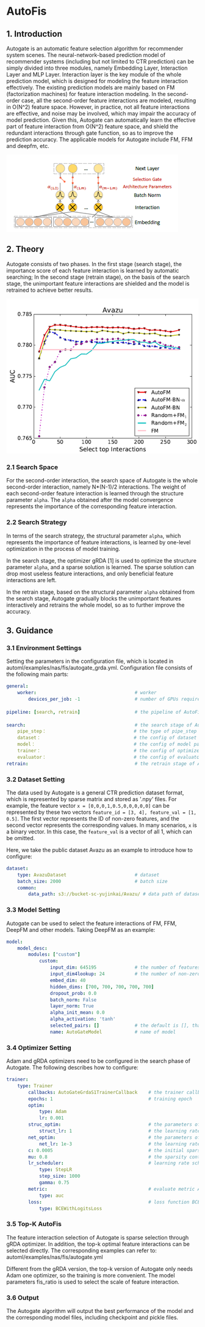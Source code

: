 # AutoFis

## 1. Introduction

Autogate is an automatic feature selection algorithm for recommender system scenes. The neural-network-based prediction model of recommender systems (including but not limited to CTR prediction) can be simply divided into three modules, namely Embedding Layer, Interaction Layer and MLP Layer. 
Interaction layer is the key module of the whole prediction model, which is designed for modeling the feature interaction effectively.
The existing prediction models are mainly based on FM (factorization machines) for feature interaction modeling. In the second-order case, all the second-order feature interactions are modeled, resulting in O(N^2) feature space.
However, in practice, not all feature interactions are effective, and noise may be involved, which may impair the accuracy of model prediction.
Given this, Autogate can automatically learn the effective part of feature interaction from O(N^2) feature space, and shield the redundant interactions through gate function, so as to improve the prediction accuracy. The applicable models for Autogate include FM, FFM and deepfm, etc.

![FIS AutoFis](images/fis_autogate_overview.png)

## 2. Theory

Autogate consists of two phases. In the first stage (search stage), the importance score of each feature interaction is learned by automatic searching; In the second stage (retrain stage), on the basis of the search stage, the unimportant feature interactions are shielded and the model is retrained to achieve better results.

![FIS AutoFis Stage2](images/fis_autogate_avazu_performance.png)

### 2.1 Search Space

For the second-order interaction, the search space of Autogate is the whole second-order interaction, namely N*(N-1)/2 interactions. The weight of each second-order feature interaction is learned through the structure parameter `alpha`.
The `alpha` obtained after the model convergence represents the importance of the corresponding feature interaction.

### 2.2 Search Strategy

In terms of the search strategy, the structural parameter `alpha`, which represents the importance of feature interactions, is learned by one-level optimization in the process of model training.

In the search stage, the optimizer gRDA [1] is used to optimize the structure parameter `alpha`, and a sparse solution is learned. The sparse solution can drop most useless feature interactions, and only beneficial feature interactions are left.

In the retrain stage, based on the structural parameter `alpha` obtained from the search stage, Autogate gradually blocks the unimportant features interactively and retrains the whole model, so as to further improve the accuracy.

## 3. Guidance

### 3.1 Environment Settings

Setting the parameters in the configuration file, which is located in automl/examples/nas/fis/autogate_grda.yml. Configuration file consists of the following main parts:

```yaml
general:
    worker:                                    # worker
        devices_per_job: -1                    # number of GPUs required by worker (default: -1)

pipeline: [search, retrain]                    # the pipeline of AutoFis (two stage)

search:                                        # the search stage of AutoFis
    pipe_step：                                # the type of pipe_step
    dataset：                                  # the config of dataset
    model：                                    # the config of model parameters and structure
    trainer：                                  # the config of optimizer
    evaluator：                                # the config of evaluator     
retrain:                                       # the retrain stage of AutoFis

```

### 3.2 Dataset Setting

The data used by Autogate is a general CTR prediction dataset format, which is represented by sparse matrix and stored as '.npy' files. For example, the feature vector `x = [0,0,0,1,0.5,0,0,0,0,0]` can be represented by these two vectors `feature_id = [3, 4], feature_val = [1, 0.5]`. The first vector represents the ID of non-zero features, and the second vector represents the corresponding values. In many scenarios, `x` is a binary vector. In this case, the `feature_val` is a vector of all 1, which can be omitted.

Here, we take the public dataset Avazu as an example to introduce how to configure:

```yaml
dataset:
    type: AvazuDataset                         # dataset
    batch_size: 2000                           # batch size
    common:
        data_path: s3://bucket-sc-yujinkai/Avazu/ # data path of dataset

```

### 3.3 Model Setting

Autogate can be used to select the feature interactions of FM, FFM, DeepFM and other models. Taking DeepFM as an example:

```yaml
model:
    model_desc:
        modules: ["custom"]
            custom:
                input_dim: 645195              # the number of features of the whole training set, that is, the dimension of the `x` vector
                input_dim4lookup: 24           # the number of non-zero features in a sampler, that is, the dimension of `feature_id` vector 
                embed_dim: 40
                hidden_dims: [700, 700, 700, 700, 700]
                dropout_prob: 0.0
                batch_norm: False
                layer_norm: True
                alpha_init_mean: 0.0
                alpha_activation: 'tanh'
                selected_pairs: []             # the default is [], that is, all feature interactions are retained
                name: AutoGateModel            # name of model

```

### 3.4 Optimizer Setting

Adam and gRDA optimizers need to be configured in the search phase of Autogate. The following describes how to configure:

```yaml
trainer:
    type: Trainer
        callbacks: AutoGateGrdaS1TrainerCallback    # the trainer callback of search stage
        epochs: 1                                   # training epoch
        optim:
            type: Adam
            lr: 0.001
        struc_optim:                                # the parameters of GRDA
            struct_lr: 1                            # the learning rate of GRDA
        net_optim:                                  # the parameters of  Adam
            net_lr: 1e-3                            # the learning rate of Adam
        c: 0.0005                                   # the initial sparse control constant parameters of GRDA
        mu: 0.8                                     # the sparsity control parameters of GRDA
        lr_scheduler:                               # learning rate scheduler
            type: StepLR
            step_size: 1000
            gamma: 0.75
        metric:                                     # evaluate metric AUC
            type: auc
        loss:                                       # loss function BCEWithLogitsLoss
            type: BCEWithLogitsLoss

```

### 3.5 Top-K AutoFis

The feature interaction selection of Autogate is sparse selection through gRDA optimizer. In addition, the top-k optimal feature interactions can be selected directly. The corresponding examples can refer to: automl/examples/nas/fis/autogate.yml

Different from the gRDA version, the top-k version of Autogate only needs Adam one optimizer, so the training is more convenient. The model parameters fis_ratio is used to select the scale of feature interaction.

### 3.6 Output

The Autogate algorithm will output the best performance of the model and the corresponding model files, including checkpoint and pickle files.
